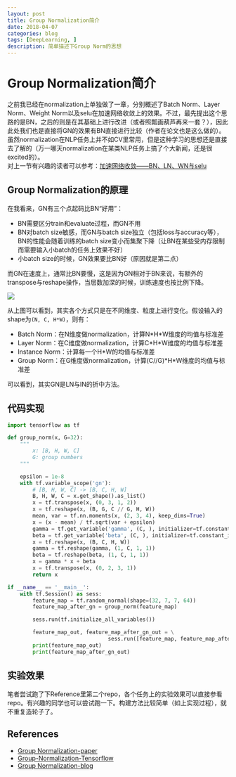 ```yaml
---
layout: post
title: Group Normalization简介
date: 2018-04-07
categories: blog
tags: [DeepLearning, ]
description: 简单描述下Group Norm的思想
---
```


# Group Normalization简介

之前我已经在normalization上单独做了一章，分别概述了Batch Norm、Layer Norm、Weight Norm以及selu在加速网络收敛上的效果。不过，最先提出这个思路的是BN，之后的则是在其基础上进行改进（或者照瓢画葫芦再来一套？），因此此处我们也是直接将GN的效果有BN直接进行比较（作者在论文也是这么做的）。虽然normalization在NLP任务上并不如CV里常用，但是这种学习的思想还是直接去了解的（万一哪天normalization在某类NLP任务上搞了个大新闻，还是很excited的）。  
对上一节有兴趣的读者可以参考：[加速网络收敛——BN、LN、WN与selu](http://skyhigh233.com/blog/2017/07/21/norm/)

## Group Normalization的原理

在我看来，GN有三个点起码比BN“好用”：  

* BN需要区分train和evaluate过程，而GN不用
* BN对batch size敏感，而GN与batch size独立（包括loss与accuracy等），BN的性能会随着训练的batch size变小而集聚下降（让BN在某些受内存限制而需要输入小batch的任务上效果不好）
* 小batch size的时候，GN效果要比BN好（原因就是第二点）

而GN在速度上，通常比BN要慢，这是因为GN相对于BN来说，有额外的transpose与reshape操作，当层数加深的时候，训练速度也按比例下降。

![](https://raw.githubusercontent.com/shaohua0116/Group-Normalization-Tensorflow/master/figure/gn.png)

从上图可以看到，其实各个方式只是在不同维度、粒度上进行变化。假设输入的shape为`(N, C, H*W)`，则有：

* Batch Norm：在N维度做normalization，计算N\*H\*W维度的均值与标准差
* Layer Norm：在C维度做normalization，计算C\*H\*W维度的均值与标准差
* Instance Norm：计算每一个H\*W的均值与标准差
* Group Norm：在G维度做normalization，计算(C//G)\*H\*W维度的均值与标准差

可以看到，其实GN是LN与IN的折中方法。



## 代码实现

```python
import tensorflow as tf

def group_norm(x, G=32):
    """
        x: [B, H, W, C]
        G: group numbers
    """

    epsilon = 1e-8
    with tf.variable_scope('gn'):
        # [B, H, W, C] -> [B, C, H, W]
        B, H, W, C = x.get_shape().as_list()
        x = tf.transpose(x, (0, 3, 1, 2))
        x = tf.reshape(x, (B, G, C // G, H, W))
        mean, var = tf.nn.moments(x, (2, 3, 4), keep_dims=True)
        x = (x - mean) / tf.sqrt(var + epsilon)
        gamma = tf.get_variable('gamma', (C, ), initializer=tf.constant_initializer(1.))
        beta = tf.get_variable('beta', (C, ), initializer=tf.constant_initializer(0.))
        x = tf.reshape(x, (B, C, H, W))
        gamma = tf.reshape(gamma, (1, C, 1, 1))
        beta = tf.reshape(beta, (1, C, 1, 1))
        x = gamma * x + beta
        x = tf.transpose(x, (0, 2, 3, 1))
        return x

if __name__ == '__main__':
    with tf.Session() as sess:
        feature_map = tf.random_normal(shape=(32, 7, 7, 64))
        feature_map_after_gn = group_norm(feature_map)

        sess.run(tf.initialize_all_variables())

        feature_map_out, feature_map_after_gn_out = \
                                sess.run([feature_map, feature_map_after_gn])
        print(feature_map_out)
        print(feature_map_after_gn_out)
```


## 实验效果

笔者尝试跑了下Reference里第二个repo，各个任务上的实验效果可以直接参看repo。有兴趣的同学也可以尝试跑一下。构建方法比较简单（如上实现过程），就不重复造轮子了。

## References

* [Group Normalization-paper](https://arxiv.org/pdf/1803.08494.pdf)
* [Group-Normalization-Tensorflow](https://github.com/shaohua0116/Group-Normalization-Tensorflow)
* [Group Normalization-blog](https://blog.csdn.net/qq_14845119/article/details/79702040)